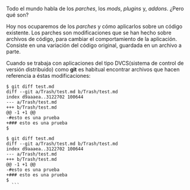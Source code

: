 Todo el mundo habla de los _parches_, los _mods_, _plugins_ y, _addons_. ¿Pero qué son?

Hoy nos ocuparemos de los _parches_ y cómo aplicarlos sobre un código existente. 
Los parches son modificaciones que se han hecho sobre archivos de código, para cambiar
el comportamiento de la aplicación. Consiste en una variación del código original, 
guardada en un archivo a parte.

Cuando se trabaja con aplicaciones del tipo DVCS(sistema de control de versión distribuido)
como __git__ es habitual encontrar archivos que hacen referencia a éstas modificaciones:

    $ git diff test.md
    diff --git a/Trash/test.md b/Trash/test.md
    index d9aaaea..3122702 100644
    --- a/Trash/test.md
    +++ b/Trash/test.md
    @@ -1 +1 @@
    -#esto es una prueba
    +### esto es una prueba
    $

  ```git
  $ git diff test.md
  diff --git a/Trash/test.md b/Trash/test.md
  index d9aaaea..3122702 100644
  --- a/Trash/test.md
  +++ b/Trash/test.md
  @@ -1 +1 @@
  -#esto es una prueba
  +### esto es una prueba
  $
    ```
    
